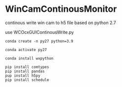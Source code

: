 # WinCamContinousMonitor
continous write win cam to h5 file based on python 2.7

use WCOcxGUIContinousWrite.py

```
conda create -n py27 python=3.9

conda activate py27

conda install wxpython

pip install comtypes
pip install pandas
pup install h5py
pip install schedule


